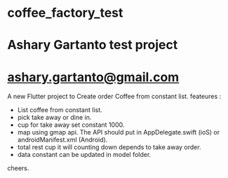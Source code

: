 # coffee_factory_test
# Ashary Gartanto test project
# ashary.gartanto@gmail.com
A new Flutter project to Create order Coffee from constant list.
feateures :
- List coffee from constant list.
- pick take away or dine in.
- cup for take away set constant 1000.
- map using gmap api. The API should put in AppDelegate.swift (ioS) or androidManifest.xml (Android).
- total rest cup it will counting down depends to take away order.
- data constant can be updated in model folder.


cheers.